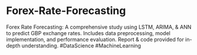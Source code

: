 # Forex-Rate-Forecasting
Forex Rate Forecasting: A comprehensive study using LSTM, ARIMA, &amp; ANN to predict GBP exchange rates. Includes data preprocessing, model implementation, and performance evaluation. Report &amp; code provided for in-depth understanding. #DataScience #MachineLearning
